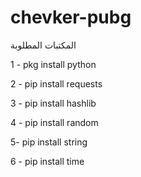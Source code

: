 # chevker-pubg

المكتبات المطلوبة 

1 - pkg install python 

2 - pip install requests

3 - pip install hashlib

4 - pip install random

5- pip install string

6 - pip install time
